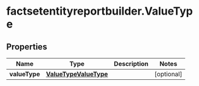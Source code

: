 # factsetentityreportbuilder.ValueType

## Properties

Name | Type | Description | Notes
------------ | ------------- | ------------- | -------------
**valueType** | [**ValueTypeValueType**](ValueTypeValueType.md) |  | [optional] 


